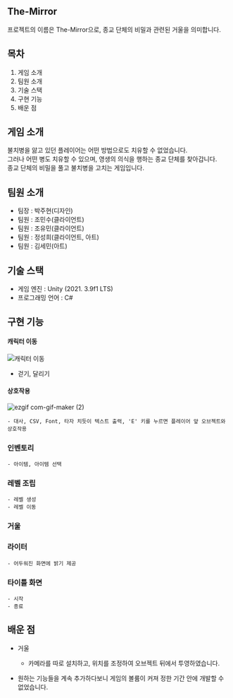 ## The-Mirror
  프로젝트의 이름은 The-Mirror으로, 종교 단체의 비밀과 관련된 거울을 의미합니다.

## 목차
  1. 게임 소개
  2. 팀원 소개
  3. 기술 스택
  4. 구현 기능
  5. 배운 점
  
## 게임 소개
  불치병을 앓고 있던 플레이어는 어떤 방법으로도 치유할 수 없었습니다. <br/>
  그러나 어떤 병도 치유할 수 있으며, 영생의 의식을 행하는 종교 단체를 찾아갑니다.<br/>
  종교 단체의 비밀을 풀고 불치병을 고치는 게임입니다.
  
## 팀원 소개
  - 팀장 : 박주현(디자인)
  - 팀원 : 조민수(클라이언트)
  - 팀원 : 조유민(클라이언트)
  - 팀원 : 정성희(클라이언트, 아트)
  - 팀원 : 김세민(아트)

## 기술 스택
  - 게임 엔진 : Unity (2021. 3.9f1 LTS)
  - 프로그래밍 언어 : C#

## 구현 기능

#### 캐릭터 이동
![캐릭터 이동](https://user-images.githubusercontent.com/40791869/215987720-7919ec59-601f-4055-b230-2d9642377104.gif)
  - 걷기, 달리기

#### 상호작용
![ezgif com-gif-maker (2)](https://user-images.githubusercontent.com/40791869/216067930-358e405d-1649-4be3-98d2-ab395ed8d5af.gif)

    - 대사, CSV, Font, 타자 치듯이 텍스트 출력, 'E' 키를 누르면 플레이어 앞 오브젝트와 상호작용
  
### 인벤토리
    - 아이템, 아이템 선택
   
### 레벨 조립
    - 레벨 생성
    - 레벨 이동
    
### 거울
  
### 라이터
    - 어두워진 화면에 밝기 제공
  
### 타이틀 화면
    - 시작
    - 종료

## 배운 점
  - 거울
    - 카메라를 따로 설치하고, 위치를 조정하여 오브젝트 뒤에서 투영하였습니다.
    
  - 원하는 기능들을 계속 추가하다보니 게임의 볼륨이 커져 정한 기간 안에 개발할 수 없었습니다.
